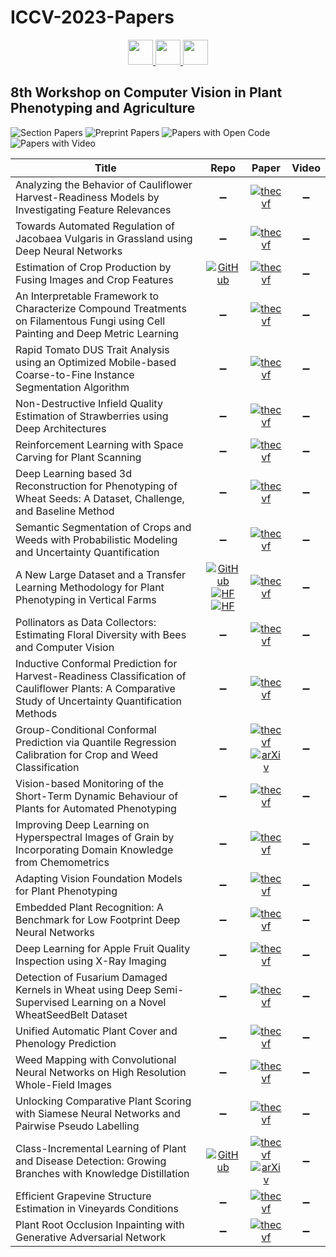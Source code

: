 # ICCV-2023-Papers

<div align="center">
    <a href="https://github.com/DmitryRyumin/ICCV-2023-Papers/blob/main/sections/w-and-challenge-on-deepfake-analysis-and-detection.md">
        <img src="https://cdn.jsdelivr.net/gh/DmitryRyumin/NewEraAI-Papers@main/images/left.svg" width="40" alt="" />
    </a>
    <a href="https://github.com/DmitryRyumin/ICCV-2023-Papers/">
        <img src="https://cdn.jsdelivr.net/gh/DmitryRyumin/NewEraAI-Papers@main/images/home.svg" width="40" alt="" />
    </a>
    <a href="https://github.com/DmitryRyumin/ICCV-2023-Papers/blob/main/sections/w-on-new-ideas-in-vision-transformers.md">
        <img src="https://cdn.jsdelivr.net/gh/DmitryRyumin/NewEraAI-Papers@main/images/right.svg" width="40" alt="" />
    </a>
</div>

## 8th Workshop on Computer Vision in Plant Phenotyping and Agriculture

![Section Papers](https://img.shields.io/badge/Section%20Papers-25-42BA16) ![Preprint Papers](https://img.shields.io/badge/Preprint%20Papers-2-b31b1b) ![Papers with Open Code](https://img.shields.io/badge/Papers%20with%20Open%20Code-3-1D7FBF) ![Papers with Video](https://img.shields.io/badge/Papers%20with%20Video-0-FF0000)

| **Title** | **Repo** | **Paper** | **Video** |
|-----------|:--------:|:---------:|:---------:|
| Analyzing the Behavior of Cauliflower Harvest-Readiness Models by Investigating Feature Relevances | :heavy_minus_sign: | [![thecvf](https://img.shields.io/badge/pdf-thecvf-7395C5.svg)](https://openaccess.thecvf.com/content/ICCV2023W/CVPPA/papers/Penzel_Analyzing_the_Behavior_of_Cauliflower_Harvest-Readiness_Models_by_Investigating_Feature_ICCVW_2023_paper.pdf) | :heavy_minus_sign: |
| Towards Automated Regulation of Jacobaea Vulgaris in Grassland using Deep Neural Networks | :heavy_minus_sign: | [![thecvf](https://img.shields.io/badge/pdf-thecvf-7395C5.svg)](https://openaccess.thecvf.com/content/ICCV2023W/CVPPA/papers/Schauer_Towards_Automated_Regulation_of_Jacobaea_Vulgaris_in_Grassland_Using_Deep_ICCVW_2023_paper.pdf) | :heavy_minus_sign: |
| Estimation of Crop Production by Fusing Images and Crop Features | [![GitHub](https://img.shields.io/github/stars/joheras/yield-prediction)](https://github.com/joheras/yield-prediction) | [![thecvf](https://img.shields.io/badge/pdf-thecvf-7395C5.svg)](https://openaccess.thecvf.com/content/ICCV2023W/CVPPA/papers/Casado-Garcia_Estimation_of_Crop_Production_by_Fusing_Images_and_Crop_Features_ICCVW_2023_paper.pdf) | :heavy_minus_sign: |
| An Interpretable Framework to Characterize Compound Treatments on Filamentous Fungi using Cell Painting and Deep Metric Learning | :heavy_minus_sign: | [![thecvf](https://img.shields.io/badge/pdf-thecvf-7395C5.svg)](https://openaccess.thecvf.com/content/ICCV2023W/CVPPA/papers/Lejeune_An_Interpretable_Framework_to_Characterize_Compound_Treatments_on_Filamentous_Fungi_ICCVW_2023_paper.pdf) | :heavy_minus_sign: |
| Rapid Tomato DUS Trait Analysis using an Optimized Mobile-based Coarse-to-Fine Instance Segmentation Algorithm | :heavy_minus_sign: | [![thecvf](https://img.shields.io/badge/pdf-thecvf-7395C5.svg)](https://openaccess.thecvf.com/content/ICCV2023W/CVPPA/papers/Rustia_Rapid_Tomato_DUS_Trait_Analysis_Using_an_Optimized_Mobile-Based_Coarse-to-Fine_ICCVW_2023_paper.pdf) | :heavy_minus_sign: |
| Non-Destructive Infield Quality Estimation of Strawberries using Deep Architectures | :heavy_minus_sign: | [![thecvf](https://img.shields.io/badge/pdf-thecvf-7395C5.svg)](https://openaccess.thecvf.com/content/ICCV2023W/CVPPA/papers/Jol_Non-Destructive_Infield_Quality_Estimation_of_Strawberries_Using_Deep_Architectures_ICCVW_2023_paper.pdf) | :heavy_minus_sign: |
| Reinforcement Learning with Space Carving for Plant Scanning | :heavy_minus_sign: | [![thecvf](https://img.shields.io/badge/pdf-thecvf-7395C5.svg)](https://openaccess.thecvf.com/content/ICCV2023W/CVPPA/papers/Villalpando_Reinforcement_Learning_with_Space_Carving_for_Plant_Scanning_ICCVW_2023_paper.pdf) | :heavy_minus_sign: |
| Deep Learning based 3d Reconstruction for Phenotyping of Wheat Seeds: A Dataset, Challenge, and Baseline Method | :heavy_minus_sign: | [![thecvf](https://img.shields.io/badge/pdf-thecvf-7395C5.svg)](https://openaccess.thecvf.com/content/ICCV2023W/CVPPA/papers/Cherepashkin_Deep_Learning_Based_3d_Reconstruction_for_Phenotyping_of_Wheat_Seeds_ICCVW_2023_paper.pdf) | :heavy_minus_sign: |
| Semantic Segmentation of Crops and Weeds with Probabilistic Modeling and Uncertainty Quantification | :heavy_minus_sign: | [![thecvf](https://img.shields.io/badge/pdf-thecvf-7395C5.svg)](https://openaccess.thecvf.com/content/ICCV2023W/CVPPA/papers/Celikkan_Semantic_Segmentation_of_Crops_andWeeds_with_Probabilistic_Modeling_and_Uncertainty_ICCVW_2023_paper.pdf) | :heavy_minus_sign: |
| A New Large Dataset and a Transfer Learning Methodology for Plant Phenotyping in Vertical Farms | [![GitHub](https://img.shields.io/github/stars/deepplants/AGM_plant_phenotyping)](https://github.com/deepplants/AGM_plant_phenotyping) <br /> [![HF](https://img.shields.io/badge/🤗-dataset%201-FFD21F.svg)](https://huggingface.co/datasets/deep-plants/AGM_HS) <br /> [![HF](https://img.shields.io/badge/🤗-dataset%202-FFD21F.svg)](https://huggingface.co/datasets/deep-plants/AGM) | [![thecvf](https://img.shields.io/badge/pdf-thecvf-7395C5.svg)](https://openaccess.thecvf.com/content/ICCV2023W/CVPPA/papers/Sama_A_new_Large_Dataset_and_a_Transfer_Learning_Methodology_for_ICCVW_2023_paper.pdf) | :heavy_minus_sign: |
| Pollinators as Data Collectors: Estimating Floral Diversity with Bees and Computer Vision | :heavy_minus_sign: | [![thecvf](https://img.shields.io/badge/pdf-thecvf-7395C5.svg)](https://openaccess.thecvf.com/content/ICCV2023W/CVPPA/papers/Tausch_Pollinators_as_Data_Collectors_Estimating_Floral_Diversity_with_Bees_and_ICCVW_2023_paper.pdf) | :heavy_minus_sign: |
| Inductive Conformal Prediction for Harvest-Readiness Classification of Cauliflower Plants: A Comparative Study of Uncertainty Quantification Methods | :heavy_minus_sign: | [![thecvf](https://img.shields.io/badge/pdf-thecvf-7395C5.svg)](https://openaccess.thecvf.com/content/ICCV2023W/CVPPA/papers/Farag_Inductive_Conformal_Prediction_for_Harvest-Readiness_Classification_of_Cauliflower_Plants_A_ICCVW_2023_paper.pdf) | :heavy_minus_sign: |
| Group-Conditional Conformal Prediction via Quantile Regression Calibration for Crop and Weed Classification | :heavy_minus_sign: | [![thecvf](https://img.shields.io/badge/pdf-thecvf-7395C5.svg)](https://openaccess.thecvf.com/content/ICCV2023W/CVPPA/papers/Melki_Group-Conditional_Conformal_Prediction_via_Quantile_Regression_Calibration_for_Crop_and_ICCVW_2023_paper.pdf) <br /> [![arXiv](https://img.shields.io/badge/arXiv-2308.15094-b31b1b.svg)](https://arxiv.org/abs/2308.15094) | :heavy_minus_sign: |
| Vision-based Monitoring of the Short-Term Dynamic Behaviour of Plants for Automated Phenotyping | :heavy_minus_sign: | [![thecvf](https://img.shields.io/badge/pdf-thecvf-7395C5.svg)](https://openaccess.thecvf.com/content/ICCV2023W/CVPPA/papers/Wagner_Vision-Based_Monitoring_of_the_Short-Term_Dynamic_Behaviour_of_Plants_for_ICCVW_2023_paper.pdf) | :heavy_minus_sign: |
| Improving Deep Learning on Hyperspectral Images of Grain by Incorporating Domain Knowledge from Chemometrics | :heavy_minus_sign: | [![thecvf](https://img.shields.io/badge/pdf-thecvf-7395C5.svg)](https://openaccess.thecvf.com/content/ICCV2023W/CVPPA/papers/Engstrom_Improving_Deep_Learning_on_Hyperspectral_Images_of_Grain_by_Incorporating_ICCVW_2023_paper.pdf) | :heavy_minus_sign: |
| Adapting Vision Foundation Models for Plant Phenotyping | :heavy_minus_sign: | [![thecvf](https://img.shields.io/badge/pdf-thecvf-7395C5.svg)](https://openaccess.thecvf.com/content/ICCV2023W/CVPPA/papers/Chen_Adapting_Vision_Foundation_Models_for_Plant_Phenotyping_ICCVW_2023_paper.pdf) | :heavy_minus_sign: |
| Embedded Plant Recognition: A Benchmark for Low Footprint Deep Neural Networks | :heavy_minus_sign: | [![thecvf](https://img.shields.io/badge/pdf-thecvf-7395C5.svg)](https://openaccess.thecvf.com/content/ICCV2023W/CVPPA/papers/Amine_Embedded_Plant_Recognition_A_Benchmark_for_low_Footprint_Deep_Neural_ICCVW_2023_paper.pdf) | :heavy_minus_sign: |
| Deep Learning for Apple Fruit Quality Inspection using X-Ray Imaging | :heavy_minus_sign: | [![thecvf](https://img.shields.io/badge/pdf-thecvf-7395C5.svg)](https://openaccess.thecvf.com/content/ICCV2023W/CVPPA/papers/Tempelaere_Deep_Learning_for_Apple_Fruit_Quality_Inspection_Using_X-Ray_Imaging_ICCVW_2023_paper.pdf) | :heavy_minus_sign: |
| Detection of Fusarium Damaged Kernels in Wheat using Deep Semi-Supervised Learning on a Novel WheatSeedBelt Dataset | :heavy_minus_sign: | [![thecvf](https://img.shields.io/badge/pdf-thecvf-7395C5.svg)](https://openaccess.thecvf.com/content/ICCV2023W/CVPPA/papers/Najafian_Detection_of_Fusarium_Damaged_Kernels_in_Wheat_Using_Deep_Semi-Supervised_ICCVW_2023_paper.pdf) | :heavy_minus_sign: |
| Unified Automatic Plant Cover and Phenology Prediction | :heavy_minus_sign: | [![thecvf](https://img.shields.io/badge/pdf-thecvf-7395C5.svg)](https://openaccess.thecvf.com/content/ICCV2023W/CVPPA/papers/Korschens_Unified_Automatic_Plant_Cover_and_Phenology_Prediction_ICCVW_2023_paper.pdf) | :heavy_minus_sign: |
| Weed Mapping with Convolutional Neural Networks on High Resolution Whole-Field Images | :heavy_minus_sign: | [![thecvf](https://img.shields.io/badge/pdf-thecvf-7395C5.svg)](https://openaccess.thecvf.com/content/ICCV2023W/CVPPA/papers/Wang_Weed_Mapping_with_Convolutional_Neural_Networks_on_High_Resolution_Whole-Field_ICCVW_2023_paper.pdf) | :heavy_minus_sign: |
| Unlocking Comparative Plant Scoring with Siamese Neural Networks and Pairwise Pseudo Labelling | :heavy_minus_sign: | [![thecvf](https://img.shields.io/badge/pdf-thecvf-7395C5.svg)](https://openaccess.thecvf.com/content/ICCV2023W/CVPPA/papers/Hartley_Unlocking_Comparative_Plant_Scoring_with_Siamese_Neural_Networks_and_Pairwise_ICCVW_2023_paper.pdf) | :heavy_minus_sign: |
| Class-Incremental Learning of Plant and Disease Detection: Growing Branches with Knowledge Distillation | [![GitHub](https://img.shields.io/github/stars/DynYKD/Continual-Plant-Detection)](https://github.com/DynYKD/Continual-Plant-Detection) | [![thecvf](https://img.shields.io/badge/pdf-thecvf-7395C5.svg)](https://openaccess.thecvf.com/content/ICCV2023W/CVPPA/papers/Page-Fortin_Class-Incremental_Learning_of_Plant_and_Disease_Detection_Growing_Branches_with_ICCVW_2023_paper.pdf) <br /> [![arXiv](https://img.shields.io/badge/arXiv-2304.06619-b31b1b.svg)](https://arxiv.org/abs/2304.06619) | :heavy_minus_sign: |
| Efficient Grapevine Structure Estimation in Vineyards Conditions | :heavy_minus_sign: | [![thecvf](https://img.shields.io/badge/pdf-thecvf-7395C5.svg)](https://openaccess.thecvf.com/content/ICCV2023W/CVPPA/papers/Gentilhomme_Efficient_Grapevine_Structure_Estimation_in_Vineyards_Conditions_ICCVW_2023_paper.pdf) | :heavy_minus_sign: |
| Plant Root Occlusion Inpainting with Generative Adversarial Network | :heavy_minus_sign: | [![thecvf](https://img.shields.io/badge/pdf-thecvf-7395C5.svg)](https://openaccess.thecvf.com/content/ICCV2023W/CVPPA/papers/Song_Plant_Root_Occlusion_Inpainting_with_Generative_Adversarial_Network_ICCVW_2023_paper.pdf) | :heavy_minus_sign: |
